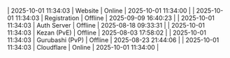 | 2025-10-01 11:34:03 | Website | Online | 2025-10-01 11:34:00 |
| 2025-10-01 11:34:03 | Registration | Offline | 2025-09-09 16:40:23 |
| 2025-10-01 11:34:03 | Auth Server | Offline | 2025-08-18 09:33:31 |
| 2025-10-01 11:34:03 | Kezan (PvE) | Offline | 2025-08-03 17:58:02 |
| 2025-10-01 11:34:03 | Gurubashi (PvP) | Offline | 2025-08-23 21:44:06 |
| 2025-10-01 11:34:03 | Cloudflare | Online | 2025-10-01 11:34:00 |
